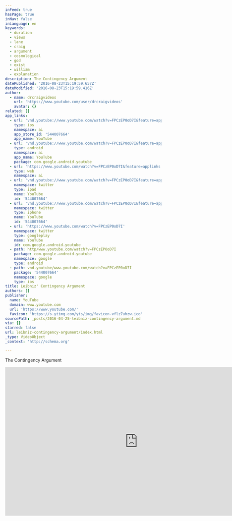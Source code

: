 ```yaml
---
inFeed: true
hasPage: true
inNav: false
inLanguage: en
keywords:
  - duration
  - views
  - lane
  - craig
  - argument
  - cosmological
  - god
  - exist
  - william
  - explanation
description: The Contingency Argument
datePublished: '2016-08-23T15:19:59.657Z'
dateModified: '2016-08-23T15:19:59.416Z'
author:
  - name: drcraigvideos
    url: 'https://www.youtube.com/user/drcraigvideos'
    avatar: {}
related: []
app_links:
  - url: 'vnd.youtube://www.youtube.com/watch?v=FPCzEP0oD7I&feature=applinks'
    type: ios
    namespace: ai
    app_store_id: '544007664'
    app_name: YouTube
  - url: 'vnd.youtube://www.youtube.com/watch?v=FPCzEP0oD7I&feature=applinks'
    type: android
    namespace: ai
    app_name: YouTube
    package: com.google.android.youtube
  - url: 'https://www.youtube.com/watch?v=FPCzEP0oD7I&feature=applinks'
    type: web
    namespace: ai
  - url: 'vnd.youtube://www.youtube.com/watch?v=FPCzEP0oD7I&feature=applinks'
    namespace: twitter
    type: ipad
    name: YouTube
    id: '544007664'
  - url: 'vnd.youtube://www.youtube.com/watch?v=FPCzEP0oD7I&feature=applinks'
    namespace: twitter
    type: iphone
    name: YouTube
    id: '544007664'
  - url: 'https://www.youtube.com/watch?v=FPCzEP0oD7I'
    namespace: twitter
    type: googleplay
    name: YouTube
    id: com.google.android.youtube
  - path: http/www.youtube.com/watch?v=FPCzEP0oD7I
    package: com.google.android.youtube
    namespace: google
    type: android
  - path: vnd.youtube/www.youtube.com/watch?v=FPCzEP0oD7I
    package: '544007664'
    namespace: google
    type: ios
title: Leibniz' Contingency Argument
authors: []
publisher:
  name: YouTube
  domain: www.youtube.com
  url: 'https://www.youtube.com/'
  favicon: 'https://s.ytimg.com/yts/img/favicon-vflz7uhzw.ico'
sourcePath: _posts/2016-04-25-leibniz-contingency-argument.md
via: {}
starred: false
url: leibniz-contingency-argument/index.html
_type: VideoObject
_context: 'http://schema.org'

---
```

The Contingency Argument

<iframe src="https://cdn.embedly.com/widgets/media.html?src=https%3A%2F%2Fwww.youtube.com%2Fembed%2FFPCzEP0oD7I%3Ffeature%3Doembed&amp;url=https%3A%2F%2Fwww.youtube.com%2Fwatch%3Fv%3DFPCzEP0oD7I&amp;image=https%3A%2F%2Fi.ytimg.com%2Fvi%2FFPCzEP0oD7I%2Fhqdefault.jpg&amp;key=b7d04c9b404c499eba89ee7072e1c4f7&amp;type=text%2Fhtml&amp;schema=youtube" width="854" height="480" scrolling="no" frameborder="0" allowfullscreen="" style=""></iframe>